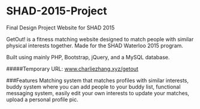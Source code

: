 # SHAD-2015-Project
Final Design Project Website for SHAD 2015

GetOut! is a fitness matching website designed to match people with similar physical interests together. Made for the SHAD Waterloo 2015 program.

Built using mainly PHP, Bootstrap, jQuery, and a MySQL database.

#####Temporary URL: www.charliezhang.xyz/getout

###Features
Matching system that matches profiles with similar interests, buddy system where you can add people to your buddy list, functional messaging system, easily edit your own interests to update your matches, upload a personal profile pic.


